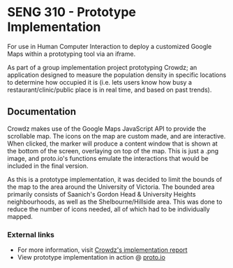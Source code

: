 # SENG 310 - Prototype Implementation
For use in Human Computer Interaction to deploy a customized Google Maps within a prototyping tool via an iframe.

As part of a group implementation project prototyping Crowdz; an application designed to measure the population density in specific locations to determine how occupied it is (i.e. lets users know how busy a restaurant/clinic/public place is in real time, and based on past trends).


## Documentation
Crowdz makes use of the Google Maps JavaScript API to provide the scrollable map. The icons on the map are custom made, and are interactive. When clicked, the marker will produce a content window that is  shown at the bottom of the screen, overlaying on top of the map. This is just a .png image, and proto.io's functions emulate the interactions that would be included in the final version. 

As this is a prototype implementation, it was decided to limit the bounds of the map to the area around the University of Victoria. The bounded area primarily consists of Saanich's Gordon Head & University Heights neighbourhoods, as well as the Shelbourne/Hillside area. This was done to reduce the number of icons needed, all of which had to be individually mapped. 


### External links
* For more information, visit <a href='https://sites.google.com/view/crowdz-implementation-phase-3/home'>Crowdz's implementation report</a>
* View prototype implementation in action @ <a href='https://share.proto.io/X1T9U5/'>proto.io</a>
